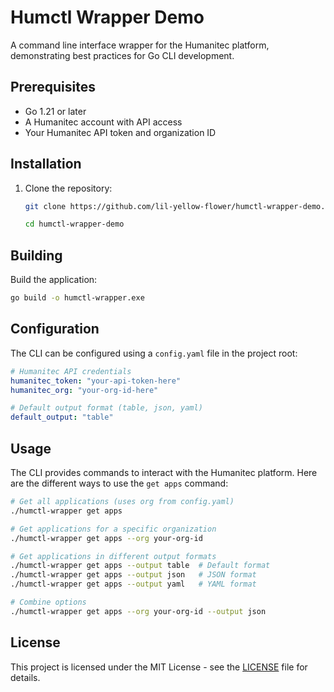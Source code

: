 # Humctl Wrapper Demo

A command line interface wrapper for the Humanitec platform, demonstrating best practices for Go CLI development.

## Prerequisites

- Go 1.21 or later
- A Humanitec account with API access
- Your Humanitec API token and organization ID

## Installation

1. Clone the repository:
   ```bash
   git clone https://github.com/lil-yellow-flower/humctl-wrapper-demo.git
   ```
   ```bash
   cd humctl-wrapper-demo
   ```

## Building

Build the application:
```bash
go build -o humctl-wrapper.exe
```

## Configuration

The CLI can be configured using a `config.yaml` file in the project root:

```yaml
# Humanitec API credentials
humanitec_token: "your-api-token-here"
humanitec_org: "your-org-id-here"

# Default output format (table, json, yaml)
default_output: "table"
```

## Usage

The CLI provides commands to interact with the Humanitec platform. Here are the different ways to use the `get apps` command:

```bash
# Get all applications (uses org from config.yaml)
./humctl-wrapper get apps

# Get applications for a specific organization
./humctl-wrapper get apps --org your-org-id

# Get applications in different output formats
./humctl-wrapper get apps --output table  # Default format
./humctl-wrapper get apps --output json   # JSON format
./humctl-wrapper get apps --output yaml   # YAML format

# Combine options
./humctl-wrapper get apps --org your-org-id --output json
```

## License

This project is licensed under the MIT License - see the [LICENSE](LICENSE) file for details.

